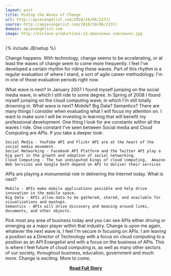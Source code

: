 ```yaml
---
layout: post
title: Riding the Waves of Change
url: http://apievangelist.com/2010/10/06/2237/
source: http://apievangelist.com/2010/10/06/2237/
domain: apievangelist.com
image: http://kinlane-productions.s3.amazonaws.com/waves.jpg
---
```

{% include JB/setup %}<p>Change happens.  With technology, change seems to be accelerating, or at least the waves of change seem to come more frequently.
I feel I've developed a certain rhythm for riding these waves.   Part of this rhythm is a regular evaluation of where I stand, a sort of agile career methodology.  I'm in one of those evaluation periods right now.

What wave is next?
In January 2007 I found myself jumping on the social media wave, in which I still ride to some degree.
In Spring of 2008 I found myself jumping on the cloud computing wave, in which I'm still totally drowning in.
What wave is next?  Mobile?  Big Data?  Semantics?
There are many things I consider when evaluating what I will focus my attention on.  I want to make sure I will be investing in learning that will benefit my professional development.
One thing I look for are constants within all the waves I ride.  One constant I've seen between Social media and Cloud Computing are APIs.  If you take a deeper look:

	Social Media - YouTube API and Flickr API are at the heart of the social media movement.
	Social Networking - Facebook API Platform and the Twitter API play a big part in the growth and adoption of social networking.
	Cloud Computing - The two undisputed kings of cloud computing,  Amazon Web Services and Google both depend on API to deliver their services

APIs are playing a monumental role in delivering the Internet today.  What is next?

	Mobile - APIs make mobile applications possible and help drive innovation in the mobile space.
	Big Data - APIs allow data to be gathered, shared, and available for visualizations and mashups.
	Semantics - APIs will drive discovery and meaning around links, documents, and other objects.

Pick most any area of business today and you can see APIs either driving or emerging as a major player within that industry.
Change is upon me again, whatever the next wave is, I feel I'm secure in focusing on APIs.
I am leaving a position as a Director of Technology with a focus on cloud computing to a position as an API Evangelist and with a focus on the business of APIs.
This is where I feel future of cloud computing is, as well as many other sectors of our society, throughout business, education, government and much more.
Change is exciting.  More to come.
</p>
<center><p><a href="http://apievangelist.com/2010/10/06/2237/" style='padding:25px; font-sze:18px; font-weight: bold;'>Read Full Story</a></p></center>
